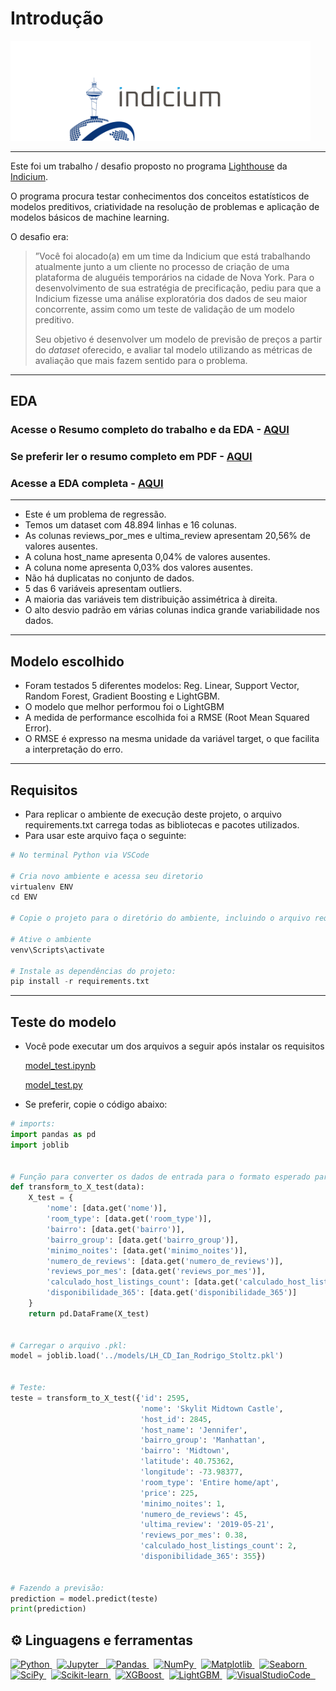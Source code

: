 # Introdução

<img src="imagens/Capa Indicium Final.png" alt="Capa com a logo da Indicium" width="480"/>

---

Este foi um trabalho / desafio proposto no programa [Lighthouse](https://www.indicium.tech/pt-br/sobre-nos/carreiras/programa-lighthouse) da [Indicium](https://www.indicium.tech/pt-br).

O programa procura testar conhecimentos dos conceitos estatísticos de modelos preditivos, criatividade na resolução de problemas e aplicação de modelos básicos de machine learning. 

O desafio era:

> ”Você foi alocado(a) em um time da Indicium que está trabalhando atualmente junto a um cliente no processo de criação de uma plataforma de aluguéis temporários na cidade de Nova York. Para o desenvolvimento de sua estratégia de precificação, pediu para que a Indicium fizesse uma análise exploratória dos dados de seu maior concorrente, assim como um teste de validação de um modelo preditivo.
> 
> 
> Seu objetivo é desenvolver um modelo de previsão de preços a partir do *dataset* oferecido, e avaliar tal modelo utilizando as métricas de avaliação que mais fazem sentido para o problema.
> 

---

## EDA

### Acesse o Resumo completo do trabalho e da EDA - [AQUI](https://ian-stoltz.notion.site/Desafio-Cientista-de-Dados-18abf21697fa80628056ed85320414f7?pvs=4)

### Se preferir ler o resumo completo em PDF - [AQUI](https://github.com/IanStoltz/LH_CD_Ian_Rodrigo_Stoltz/blob/main/notebooks/Desafio%20Indicium.pdf)

### Acesse a EDA completa - [AQUI](https://github.com/IanStoltz/LH_CD_Ian_Rodrigo_Stoltz/blob/main/notebooks/EDA.ipynb)

---
- Este é um problema de regressão.
- Temos um dataset com 48.894 linhas e 16 colunas.
- As colunas reviews_por_mes e ultima_review apresentam 20,56% de valores ausentes.
- A coluna host_name apresenta 0,04% de valores ausentes.
- A coluna nome apresenta 0,03% dos valores ausentes.
- Não há duplicatas no conjunto de dados.
- 5 das 6 variáveis apresentam outliers.
- A maioria das variáveis tem distribuição assimétrica à direita.
- O alto desvio padrão em várias colunas indica grande variabilidade nos dados.

---

## Modelo escolhido

- Foram testados 5 diferentes modelos: Reg. Linear, Support Vector, Random Forest, Gradient Boosting e LightGBM.
- O modelo que melhor performou foi o LightGBM
- A medida de performance escolhida foi a RMSE (Root Mean Squared Error).
- O RMSE é expresso na mesma unidade da variável target, o que facilita a interpretação do erro.

---

## Requisitos

- Para replicar o ambiente de execução deste projeto, o arquivo requirements.txt carrega todas as bibliotecas e pacotes utilizados.
- Para usar este arquivo faça o seguinte:
```py
# No terminal Python via VSCode

# Cria novo ambiente e acessa seu diretorio
virtualenv ENV
cd ENV

# Copie o projeto para o diretório do ambiente, incluindo o arquivo requirements.txt

# Ative o ambiente
venv\Scripts\activate

# Instale as dependências do projeto:
pip install -r requirements.txt
```
---

## Teste do modelo

- Você pode executar um dos arquivos a seguir após instalar os requisitos

    [model_test.ipynb](https://github.com/IanStoltz/LH_CD_Ian_Rodrigo_Stoltz/blob/main/arquivos%20de%20teste/model_test.ipynb)


    [model_test.py](https://github.com/IanStoltz/LH_CD_Ian_Rodrigo_Stoltz/blob/main/arquivos%20de%20teste/model_test.py)

- Se preferir, copie o código abaixo:

```py
# imports:
import pandas as pd
import joblib


# Função para converter os dados de entrada para o formato esperado para teste:
def transform_to_X_test(data):
    X_test = {
        'nome': [data.get('nome')],
        'room_type': [data.get('room_type')],
        'bairro': [data.get('bairro')],
        'bairro_group': [data.get('bairro_group')],
        'minimo_noites': [data.get('minimo_noites')],
        'numero_de_reviews': [data.get('numero_de_reviews')],
        'reviews_por_mes': [data.get('reviews_por_mes')],
        'calculado_host_listings_count': [data.get('calculado_host_listings_count')],
        'disponibilidade_365': [data.get('disponibilidade_365')]
    }
    return pd.DataFrame(X_test)


# Carregar o arquivo .pkl:
model = joblib.load('../models/LH_CD_Ian_Rodrigo_Stoltz.pkl')


# Teste:
teste = transform_to_X_test({'id': 2595,
                             'nome': 'Skylit Midtown Castle',
                             'host_id': 2845,
                             'host_name': 'Jennifer',
                             'bairro_group': 'Manhattan',
                             'bairro': 'Midtown',
                             'latitude': 40.75362,
                             'longitude': -73.98377,
                             'room_type': 'Entire home/apt',
                             'price': 225,
                             'minimo_noites': 1,
                             'numero_de_reviews': 45,
                             'ultima_review': '2019-05-21',
                             'reviews_por_mes': 0.38,
                             'calculado_host_listings_count': 2,
                             'disponibilidade_365': 355})


# Fazendo a previsão:
prediction = model.predict(teste)
print(prediction)
```

## <h2 align="left"> ⚙️ Linguagens e ferramentas </h3>


<p align="left">
 <a href="https://www.python.org" target="_blank" rel="noreferrer"> 
  <img src="https://cdn.jsdelivr.net/gh/devicons/devicon/icons/python/python-original.svg" alt="Python" width="40" height="40"/> </a> &nbsp;
 <a href="https://pandas.pydata.org/" target="_blank" rel="noreferrer">
 <a href="https://jupyter.org/" target="_blank" rel="noreferrer">
  <img src="https://cdn.jsdelivr.net/gh/devicons/devicon/icons/jupyter/jupyter-original-wordmark.svg" alt="Jupyter" width="40" height="40"/> &nbsp; 
  <img src="https://cdn.jsdelivr.net/gh/devicons/devicon/icons/pandas/pandas-original.svg" alt="Pandas" width="40" height="40"/> </a> &nbsp;
 <a href="https://numpy.org/" target="_blank" rel="noreferrer"> 
  <img src="https://cdn.jsdelivr.net/gh/devicons/devicon/icons/numpy/numpy-original.svg" alt="NumPy" width="40" height="40"/> </a> &nbsp;
 <a href="https://matplotlib.org/" target="_blank" rel="noreferrer">
  <img src="https://upload.wikimedia.org/wikipedia/commons/archive/0/01/20150219130407%21Created_with_Matplotlib-logo.svg" alt="Matplotlib" width="40" height="40"/> </a> &nbsp;
   <a href="https://seaborn.pydata.org/" target="_blank" rel="noreferrer">
  <img src="https://seaborn.pydata.org/_images/logo-mark-lightbg.svg" alt="Seaborn" width="40" height="40"/> </a> &nbsp;
     <a href="https://scipy.org/" target="_blank" rel="noreferrer">
  <img src="https://upload.wikimedia.org/wikipedia/commons/thumb/b/b2/SCIPY_2.svg/1200px-SCIPY_2.svg.png" alt="SciPy" width="40" height="40"/> </a> &nbsp;
   <a href="https://scikit-learn.org/stable/" target="_blank" rel="noreferrer">
  <img src="https://ianstoltz.github.io/Portfolio/images/skl.png" alt="Scikit-learn" width="40" height="40"/> </a> &nbsp;
    <a href="https://xgboost.readthedocs.io/en/stable/#" target="_blank" rel="noreferrer">
  <img src="https://cdn.prod.website-files.com/65264f6bf54e751c3a776db1/66d8691e2943609aef09f8ee_xgboost.png" alt="XGBoost" width="40" height="40"/> </a> &nbsp;
    <a href="https://lightgbm.readthedocs.io/en/stable/" target="_blank" rel="noreferrer">
  <img src="https://lightgbm.readthedocs.io/en/latest/_static/LightGBM_logo_grey_text.svg" alt="LightGBM" width="45" height="40"/> </a> &nbsp;
 <a href="https://code.visualstudio.com/" target="_blank" rel="noreferrer">
  <img src="https://upload.wikimedia.org/wikipedia/commons/thumb/9/9a/Visual_Studio_Code_1.35_icon.svg/2048px-Visual_Studio_Code_1.35_icon.svg.png" alt="VisualStudioCode" width="35" height="35" /> &nbsp;
 <a href="https://www.anaconda.com/" target="_blank" rel="noreferrer">